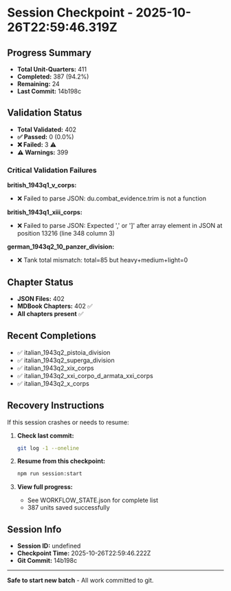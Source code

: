 # Session Checkpoint - 2025-10-26T22:59:46.319Z

## Progress Summary

- **Total Unit-Quarters:** 411
- **Completed:** 387 (94.2%)
- **Remaining:** 24
- **Last Commit:** 14b198c

## Validation Status

- **Total Validated:** 402
- **✅ Passed:** 0 (0.0%)
- **❌ Failed:** 3 ⚠️
- **⚠️ Warnings:** 399

### Critical Validation Failures

**british_1943q1_v_corps:**
  - ❌ Failed to parse JSON: du.combat_evidence.trim is not a function

**british_1943q1_xiii_corps:**
  - ❌ Failed to parse JSON: Expected ',' or ']' after array element in JSON at position 13216 (line 348 column 3)

**german_1943q2_10_panzer_division:**
  - ❌ Tank total mismatch: total=85 but heavy+medium+light=0

## Chapter Status

- **JSON Files:** 402
- **MDBook Chapters:** 402 ✅
- **All chapters present** ✅

## Recent Completions

- ✅ italian_1943q2_pistoia_division
- ✅ italian_1943q2_superga_division
- ✅ italian_1943q2_xix_corps
- ✅ italian_1943q2_xxi_corpo_d_armata_xxi_corps
- ✅ italian_1943q2_x_corps

## Recovery Instructions

If this session crashes or needs to resume:

1. **Check last commit:**
   ```bash
   git log -1 --oneline
   ```

2. **Resume from this checkpoint:**
   ```bash
   npm run session:start
   ```

3. **View full progress:**
   - See WORKFLOW_STATE.json for complete list
   - 387 units saved successfully

## Session Info

- **Session ID:** undefined
- **Checkpoint Time:** 2025-10-26T22:59:46.222Z
- **Git Commit:** 14b198c

---

**Safe to start new batch** - All work committed to git.
